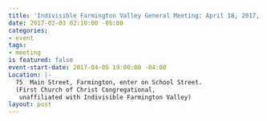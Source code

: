 ```yaml
---
title: 'Indivisible Farmington Valley General Meeting: April 18, 2017, 7-9 pm'
date: 2017-02-03 02:10:00 -05:00
categories:
- event
tags:
- meeting
is featured: false
event-start-date: 2017-04-05 19:00:00 -04:00
Location: |-
  75  Main Street, Farmington, enter on School Street.
  (First Church of Christ Congregational,
   unaffiliated with Indivisible Farmington Valley)
layout: post
---
```


